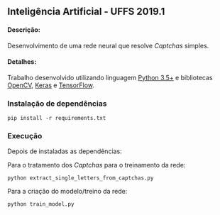 ## Inteligência Artificial - UFFS 2019.1

#### Descrição:
Desenvolvimento de uma rede neural que resolve _Captchas_ simples.

#### Detalhes:
Trabalho desenvolvido utilizando linguagem [Python 3.5+](https://www.python.org/) e bibliotecas [OpenCV](https://github.com/skvark/opencv-python), [Keras](https://keras.io/) e [TensorFlow](https://www.tensorflow.org/).

### Instalação de dependências
```
pip install -r requirements.txt
```

### Execução
Depois de instaladas as dependências:

Para o tratamento dos _Captchas_ para o treinamento da rede:
```
python extract_single_letters_from_captchas.py
```

Para a criação do modelo/treino da rede:
```
python train_model.py
```
